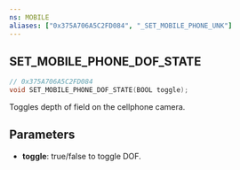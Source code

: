 ```yaml
---
ns: MOBILE
aliases: ["0x375A706A5C2FD084", "_SET_MOBILE_PHONE_UNK"]
---
```

## SET_MOBILE_PHONE_DOF_STATE

```c
// 0x375A706A5C2FD084
void SET_MOBILE_PHONE_DOF_STATE(BOOL toggle);
```

Toggles depth of field on the cellphone camera.

## Parameters
* **toggle**: true/false to toggle DOF.

